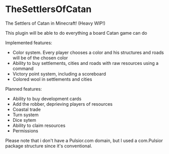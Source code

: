 TheSettlersOfCatan
==================

The Settlers of Catan in Minecraft! (Heavy WIP!)

This plugin will be able to do everything a board Catan game can do

Implemented features:
  - Color system. Every player chooses a color and his structures and roads will be of the chosen color
  - Ability to buy settlements, cities and roads with raw resources using a command
  - Victory point system, including a scoreboard
  - Colored wool in settlements and cities

Planned features:
  - Ability to buy development cards
  - Add the robber, deprieving players of resources
  - Coastal trade
  - Turn system
  - Dice sytem
  - Ability to claim resources
  - Permissions

Please note that i don't have a Pulsior.com domain, but I used a com.Pulsior package structure
since it's conventional.
